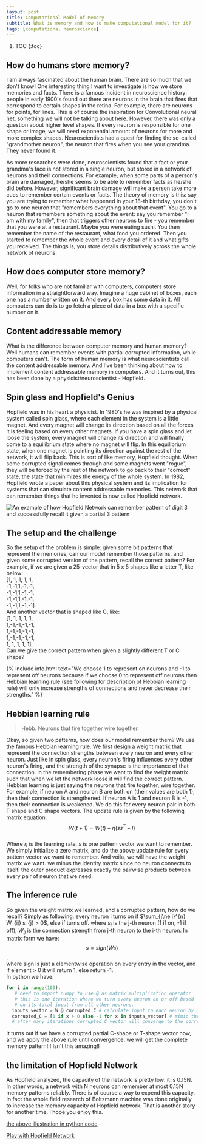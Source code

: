 ```yaml
---
layout: post
title: Computational Model of Memory
subtitle: What is memory and how to make computational model for it?
tags: [computational neuroscience]
---
```


1. TOC
{:toc}

## How do humans store memory?
I am always fascinated about the human brain. There are so much that we don't know! One interesting thing I want to investigate is how we store memories and facts.
There is a famous incident in neuroscience history: people in early 1900's found out there are neurons in the brain that fires that correspond to certain shapes
in the retina. For example, there are neurons for points, for lines. This is of course the inspiration for Convolutional neural net, something we will not be talking about here.
However, there was only a question about higher level shapes. If every neuron is responsible for one shape or image, we will need exponential amount of neurons for more and 
more complex shapes. Neuroscientists had a quest for finding the so-called "grandmother neuron", the neuron that fires when you see your grandma. They never found it. 

As more researches were done, neuroscientists found that a fact or your grandma's face is not stored in a single neuron, but stored in a network of neurons and their connections. For example, when some parts of a person's brain are damaged, he/she seems to be able to remember facts as he/she did before. However, significant brain damage will make a person take more cues to remember certain events or facts. The theory of memory is this: say you are trying to remember what happened in your 18-th birthday, you don't go to one neuron that "remembers everything about that event". You go to a neuron that remembers something about the event: say you remember "I am with my family", then that triggers other neurons to fire - you remember that you were at a restaurant. Maybe you were eating sushi. You then remember the name of the restaurant, what food you ordered. Then you started to remember the whole event and every detail of it and what gifts you received. The things is, you store details distributively across the whole network of neurons.  

## How does computer store memory?
Well, for folks who are not familiar with computers, computers store information in a straightforward way. Imagine a huge cabinet of boxes, each one has a number written on it. And every box has some data in it. All computers can do is to go fetch a piece of data in a box with a specific number on it. 

## Content addressable memory
What is the difference between computer memory and human memory? Well humans can remember events with partial corrupted information, while computers can't. The form of human memory is what neuroscientists call the content addressable memory. And I've been thinking about how to implement content addressable memory in computers. And it turns out, this has been done by a physicist/neuroscientist - Hopfield.

## Spin glass and Hopfield's Genius
Hopfield was in his heart a physicist. In 1980's he was inspired by a physical system called spin glass, where each element in the system is a little magnet. And every magnet will change its direction based on all the forces it is feeling based on every other magnets. If you have a spin glass and let loose the system, every magnet will change its direction and will finally come to a equilibrium state where no magnet will flip. In this equilibrium state, when one magnet is pointing its direction against the rest of the network, it will flip back. This is sort of like memory, Hopfield thought. When some corrupted signal comes through and some magnets went "rogue", they will be forced by the rest of the network to go back to their "correct" state, the state that minimizes the energy of the whole system. In 1982, Hopfield wrote a paper about this physical system and its implication for systems that can simulate content addressable memories. This network that can remember things that he invented is now called Hopfield network.

![](/images/hopfield-network-example.jpg "An example of how Hopfield Network can remember pattern of digit 3 and successfully recall it given a partial 3 pattern")

## The setup and the challenge
So the setup of the problem is simple: given some bit patterns that represent the memories, can our model remember those patterns, and given some corrupted version of the pattern, recall the correct pattern? For example, if we are given a 25-vector that in 5 x 5 shapes like a letter T, like below:  
[1, 1, 1, 1, 1,  
 -1,-1,1,-1,-1,   
 -1,-1,1,-1,-1,   
 -1,-1,1,-1,-1,  
 -1,-1,1,-1,-1]  
  And another vector that is shaped like C, like:  
  [1, 1, 1, 1, 1,  
   1,-1,-1,-1,-1,   
   1,-1,-1,-1,-1,   
   1,-1,-1,-1,-1,  
   1, 1, 1, 1, 1],  
   Can we give the correct pattern when given a slightly different T or C shape? 

   {% include info.html text="We choose 1 to represent on neurons and -1 to represent off neurons because if we choose 0 to represent off neurons then Hebbian learning rule (see following for description of Hebbian learning rule) will only increase strengths of connections and never decrease their strengths." %}
## Hebbian learning rule
> Hebb: Neurons that fire together wire together.

Okay, so given two patterns, how does our model remember them? We use the famous Hebbian learning rule. We first design a weight matrix that represent the connection strengths between every neuron and every other neuron. Just like in spin glass, every neuron's firing influences every other neuron's firing, and the strength of the synapse is the importance of that connection. in the remembering phase we want to find the weight matrix such that when we let the network loose it will find the correct pattern. Hebbian learning is just saying the neurons that fire together, wire together. For example, if neuron A and neuron B are both on (their values are both 1), then their connection is strengthened. If neuron A is 1 and neuron B is -1, then their connection is weakened. We do this for every neuron pair in both T shape and C shape vectors. The update rule is given by the following matrix equation:  
$$
W(t+1)= W(t) +  \eta(ss^T - I)
$$  
Where $\eta$ is the learning rate, $s$ is one pattern vector we want to remember. We simply initialize a zero matrix, and do the above update rule for every pattern vector we want to remember. And voila, we will have the weight matrix we want.
we minus the identity matrix since no neuron connects to itself. the outer product expresses exactly the pairwise products between every pair of neuron that we need. 

## The inference rule
So given the weight matrix we learned, and a corrupted pattern, how do we recall? Simply as following:
every neuron i turns on if $\sum_{j\ne i}^{n} W_{ij} s_{j} > 0$, else if turns off.  where $s_{j}$ is the j-th neuron (1 if on, -1 if off), $W_{ij}$ is the connection strength from j-th neuron to the i-th neuron. In matrix form we have:  
$$
s = sign(Ws)
$$,  
where sign is just a elementwise operation on every entry in the vector, and if element > 0 it will return 1, else return -1.  
In python we have:
```python
for i in range(100):
   # need to import numpy to use @ as matrix multiplication operator
   # this is one iteration where we turn every neuron on or off based
   # on its total input from all other neurons.
  inputs_vector = W @ corrupted_C # calculate input to each neuron by matrix multiplication
  corrupted_C = [1 if x > 0 else -1 for x in inputs_vector] # mimic threshold function
  # after many iterations corrupted_C vector will converge to the correct C pattern.
```
It turns out if we have a corrupted partial C-shape or T-shape vector now, and we apply the above rule until convergence, we will get
the complete memory pattern!!! Isn't this amazing!!

## the limitation of Hopfield Network
As Hopfield analyzed, the capacity of the network is pretty low: it is 0.15N. In other words, a network with N neurons can remember at most 0.15N memory patterns reliably. There is of course a way to expend this capacity. In fact the whole field research of Boltzmann machine was done originally to increase the memory capacity of Hopfield network. That is another story for another time. I hope you enjoy this. 

[the above illustration in python code](https://github.com/wenjunsun/personal-machine-learning-projects/blob/master/boltzmann-machine/Hopfield_network.ipynb)

[Play with Hopfield Network](http://faculty.etsu.edu/knisleyj/neural/neuralnet3.htm)
